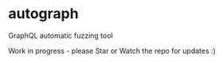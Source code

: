 # autograph
GraphQL automatic fuzzing tool


Work in progress - please Star or Watch the repo for updates :)

